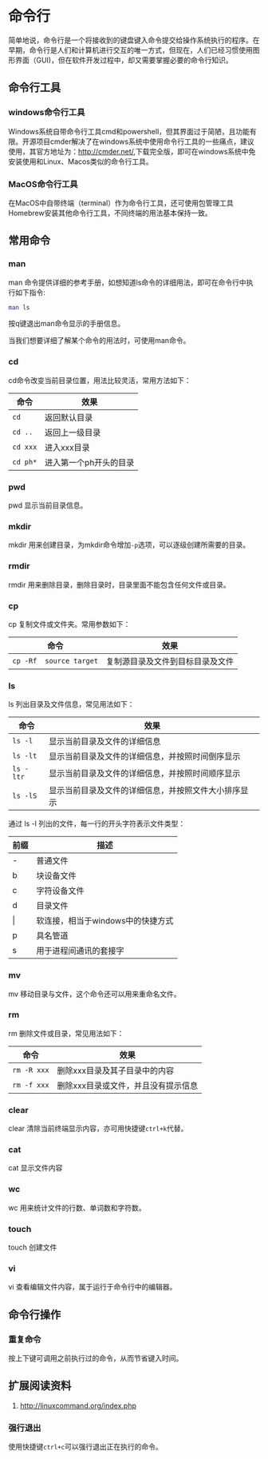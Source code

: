 # 命令行

简单地说，命令行是一个将接收到的键盘键入命令提交给操作系统执行的程序。在早期，命令行是人们和计算机进行交互的唯一方式，但现在，人们已经习惯使用图形界面（GUI)，但在软件开发过程中，却又需要掌握必要的命令行知识。

## 命令行工具

### windows命令行工具

Windows系统自带命令行工具cmd和powershell，但其界面过于简陋，且功能有限。开源项目cmder解决了在windows系统中使用命令行工具的一些痛点，建议使用，其官方地址为：<http://cmder.net/>,下载完全版，即可在windows系统中免安装使用和Linux、Macos类似的命令行工具。

### MacOS命令行工具

在MacOS中自带终端（terminal）作为命令行工具，还可使用包管理工具Homebrew安装其他命令行工具，不同终端的用法基本保持一致。

## 常用命令

### man

man 命令提供详细的参考手册，如想知道ls命令的详细用法，即可在命令行中执行如下指令:

```bash
man ls
```

按q键退出man命令显示的手册信息。

当我们想要详细了解某个命令的用法时，可使用man命令。

### cd

cd命令改变当前目录位置，用法比较灵活，常用方法如下：

| 命令 | 效果 |
|------|------|
|`cd`   |返回默认目录|
|`cd ..` |返回上一级目录|
|`cd xxx`|进入xxx目录|
|`cd ph*`|进入第一个ph开头的目录|

### pwd

pwd 显示当前目录信息。

### mkdir

mkdir 用来创建目录，为mkdir命令增加`-p`选项，可以逐级创建所需要的目录。

### rmdir

rmdir 用来删除目录，删除目录时，目录里面不能包含任何文件或目录。

### cp

cp 复制文件或文件夹。常用参数如下：

| 命令 | 效果 |
|------|------|
|`cp -Rf  source target`|复制源目录及文件到目标目录及文件|

### ls

ls 列出目录及文件信息，常见用法如下：

| 命令 | 效果 |
|------|------|
|`ls -l`|显示当前目录及文件的详细信息|
|`ls -lt`|显示当前目录及文件的详细信息，并按照时间倒序显示|
|`ls -ltr`|显示当前目录及文件的详细信息，并按照时间顺序显示|
|`ls -lS`|显示当前目录及文件的详细信息，并按照文件大小排序显示|

通过 ls -l 列出的文件，每一行的开头字符表示文件类型：

|前缀|描述|
|----|----|
|\-|普通文件|
|b|块设备文件|
|c|字符设备文件|
|d|目录文件|
|&#124;|软连接，相当于windows中的快捷方式|
|p|具名管道|
|s|用于进程间通讯的套接字|

### mv

mv 移动目录与文件，这个命令还可以用来重命名文件。

### rm

rm 删除文件或目录，常见用法如下：

| 命令 | 效果 |
|------|------|
|`rm -R xxx`|删除xxx目录及其子目录中的内容|
|`rm -f xxx`|删除xxx目录或文件，并且没有提示信息|

### clear

clear 清除当前终端显示内容，亦可用快捷键`ctrl+k`代替。

### cat

cat 显示文件内容

### wc

wc 用来统计文件的行数、单词数和字符数。

### touch

touch 创建文件

### vi

vi 查看编辑文件内容，属于运行于命令行中的编辑器。

## 命令行操作

### 重复命令

按上下键可调用之前执行过的命令，从而节省键入时间。

## 扩展阅读资料

1. <http://linuxcommand.org/index.php>
### 强行退出

使用快捷键`ctrl+c`可以强行退出正在执行的命令。
